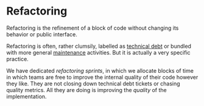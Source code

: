 # Refactoring

Refactoring is the refinement of a block of code without changing its behavior or public interface.

Refactoring is often, rather clumsily, labelled as [technical debt](/standards/quality-metrics/technical-debt) or bundled with more general [maintenance](practices/maintenance) activities. But it is actually a very specific practice.

We have dedicated _refactoring sprints_, in which we allocate blocks of time in which teams are free to improve the internal quality of their code however they like. They are not closing down technical debt tickets or chasing quality metrics. All they are doing is improving the _quality_ of the implementation.
